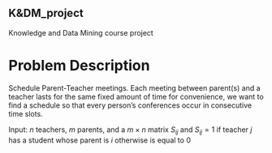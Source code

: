 ## K&DM_project
Knowledge and Data Mining course project

# Problem Description

Schedule Parent-Teacher meetings. Each meeting between parent(s) and a teacher lasts for the same fixed amount of time for convenience, we want to find a schedule so that every person’s conferences occur in consecutive time slots.

Input: $n$ teachers, $m$ parents, and a $m × n$ matrix $S_{ij}$ and
$S_{ij} = 1$ if teacher $j$ has a student whose parent is $i$ otherwise is equal to $0$
